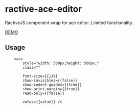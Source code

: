 # ractive-ace-editor

RactiveJS component wrap for ace editor. Limited functionality.  


[DEMO](https://databank.github.io/ractive-ace-editor/demo/)

## Usage

```
	<ace
		style="width: 500px;height: 500px;"
		class=""

		font-size={{13}}
		show-invisibles={{false}}
		show-indent-guides={{true}}
		show-print-margin={{true}}
		read-only={{false}}

		value={{value}} />
```
